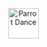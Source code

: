 <p align="center">
  <img
    src="https://emoji.gg/assets/emoji/7333-parrotdance.gif"
    alt="Parrot Dance"
    height="60"
    style="vertical-align: middle; margin-right0&width=350&height=60&lines=D%C3%ADdac%20Fern%C3%A1ndez"
    alt="Dídac Fernández - typing"
    height="60"
    style="vertical-align: middle;"/>
</p>
